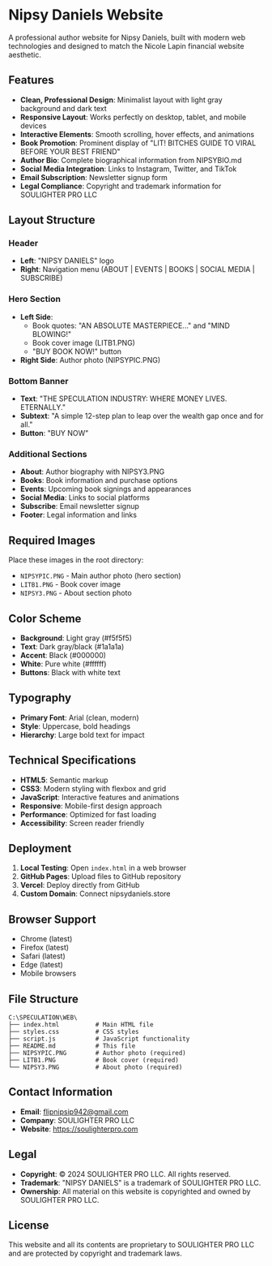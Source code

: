 # Nipsy Daniels Website

A professional author website for Nipsy Daniels, built with modern web technologies and designed to match the Nicole Lapin financial website aesthetic.

## Features

- **Clean, Professional Design**: Minimalist layout with light gray background and dark text
- **Responsive Layout**: Works perfectly on desktop, tablet, and mobile devices
- **Interactive Elements**: Smooth scrolling, hover effects, and animations
- **Book Promotion**: Prominent display of "LIT! BITCHES GUIDE TO VIRAL BEFORE YOUR BEST FRIEND"
- **Author Bio**: Complete biographical information from NIPSYBIO.md
- **Social Media Integration**: Links to Instagram, Twitter, and TikTok
- **Email Subscription**: Newsletter signup form
- **Legal Compliance**: Copyright and trademark information for SOULIGHTER PRO LLC

## Layout Structure

### Header
- **Left**: "NIPSY DANIELS" logo
- **Right**: Navigation menu (ABOUT | EVENTS | BOOKS | SOCIAL MEDIA | SUBSCRIBE)

### Hero Section
- **Left Side**: 
  - Book quotes: "AN ABSOLUTE MASTERPIECE..." and "MIND BLOWING!"
  - Book cover image (LITB1.PNG)
  - "BUY BOOK NOW!" button
- **Right Side**: Author photo (NIPSYPIC.PNG)

### Bottom Banner
- **Text**: "THE SPECULATION INDUSTRY: WHERE MONEY LIVES. ETERNALLY."
- **Subtext**: "A simple 12-step plan to leap over the wealth gap once and for all."
- **Button**: "BUY NOW"

### Additional Sections
- **About**: Author biography with NIPSY3.PNG
- **Books**: Book information and purchase options
- **Events**: Upcoming book signings and appearances
- **Social Media**: Links to social platforms
- **Subscribe**: Email newsletter signup
- **Footer**: Legal information and links

## Required Images

Place these images in the root directory:
- `NIPSYPIC.PNG` - Main author photo (hero section)
- `LITB1.PNG` - Book cover image
- `NIPSY3.PNG` - About section photo

## Color Scheme

- **Background**: Light gray (#f5f5f5)
- **Text**: Dark gray/black (#1a1a1a)
- **Accent**: Black (#000000)
- **White**: Pure white (#ffffff)
- **Buttons**: Black with white text

## Typography

- **Primary Font**: Arial (clean, modern)
- **Style**: Uppercase, bold headings
- **Hierarchy**: Large bold text for impact

## Technical Specifications

- **HTML5**: Semantic markup
- **CSS3**: Modern styling with flexbox and grid
- **JavaScript**: Interactive features and animations
- **Responsive**: Mobile-first design approach
- **Performance**: Optimized for fast loading
- **Accessibility**: Screen reader friendly

## Deployment

1. **Local Testing**: Open `index.html` in a web browser
2. **GitHub Pages**: Upload files to GitHub repository
3. **Vercel**: Deploy directly from GitHub
4. **Custom Domain**: Connect nipsydaniels.store

## Browser Support

- Chrome (latest)
- Firefox (latest)
- Safari (latest)
- Edge (latest)
- Mobile browsers

## File Structure

```
C:\SPECULATION\WEB\
├── index.html          # Main HTML file
├── styles.css          # CSS styles
├── script.js           # JavaScript functionality
├── README.md           # This file
├── NIPSYPIC.PNG        # Author photo (required)
├── LITB1.PNG           # Book cover (required)
└── NIPSY3.PNG          # About photo (required)
```

## Contact Information

- **Email**: flipnipsip942@gmail.com
- **Company**: SOULIGHTER PRO LLC
- **Website**: https://soulighterpro.com

## Legal

- **Copyright**: © 2024 SOULIGHTER PRO LLC. All rights reserved.
- **Trademark**: "NIPSY DANIELS" is a trademark of SOULIGHTER PRO LLC.
- **Ownership**: All material on this website is copyrighted and owned by SOULIGHTER PRO LLC.

## License

This website and all its contents are proprietary to SOULIGHTER PRO LLC and are protected by copyright and trademark laws.